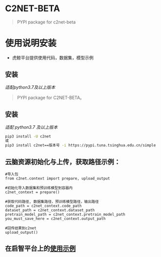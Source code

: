 # C2NET-BETA

> PYPI package for c2net-beta

# 使用说明安装

- 虎鲸平台提供使用代码，数据集，模型示例

## 安装

*适配python3.7及以上版本*

> PYPI package for C2NET-BETA。

## 安装

_适配 python3.7 及以上版本_

```bash
pip3 install -U c2net
或
pip3 install c2net==版本号 -i https://pypi.tuna.tsinghua.edu.cn/simple
```

## 云脑资源初始化与上传，获取路径示例：

```
#导入包
from c2net.context import prepare, upload_output

#初始化导入数据集和预训练模型到容器内
c2net_context = prepare()

#获取代码路径, 数据集路径，预训练模型路径，输出路径
code_path = c2net_context.code_path
dataset_path = c2net_context.dataset_path
pretrain_model_path = c2net_context.pretrain_model_path
you_must_save_here = c2net_context.output_path

#回传结果到c2net
upload_output()
```

## 在启智平台上的[使用示例](https://openi.pcl.ac.cn/OpenIOSSG/OpenI_Cloudbrain_Example)
